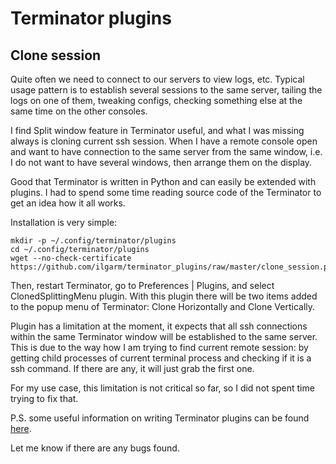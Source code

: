 Terminator plugins
==================

Clone session
-------------

Quite often we need to connect to our servers to view logs, etc. Typical usage pattern is to establish several sessions to the same server, tailing the logs on one of them, tweaking configs, checking something else at the same time on the other consoles.

I find Split window feature in Terminator useful, and what I was missing always is cloning current ssh session. When I have a remote console open and want to have connection to the same server from the same window, i.e. I do not want to have several windows, then arrange them on the display.

Good that Terminator is written in Python and can easily be extended with plugins. I had to spend some time reading source code of the Terminator to get an idea how it all works.

Installation is very simple:

    mkdir -p ~/.config/terminator/plugins
    cd ~/.config/terminator/plugins
    wget --no-check-certificate https://github.com/ilgarm/terminator_plugins/raw/master/clone_session.py

Then, restart Terminator, go to Preferences | Plugins, and select ClonedSplittingMenu plugin. With this plugin there will be two items added to the popup menu of Terminator: Clone Horizontally and Clone Vertically.

Plugin has a limitation at the moment, it expects that all ssh connections within the same Terminator window will be established to the same server. This is due to the way how I am trying to find current remote session: by getting child processes of current terminal process and checking if it is a ssh command. If there are any, it will just grab the first one.

For my use case, this limitation is not critical so far, so I did not spent time trying to fix that.

P.S. some useful information on writing Terminator plugins can be found [here](http://www.tenshu.net/2010/04/writing-terminator-plugins.html).

Let me know if there are any bugs found.
